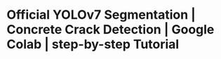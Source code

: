 


# Official YOLOv7  Segmentation | Concrete Crack Detection | Google Colab | step-by-step Tutorial
